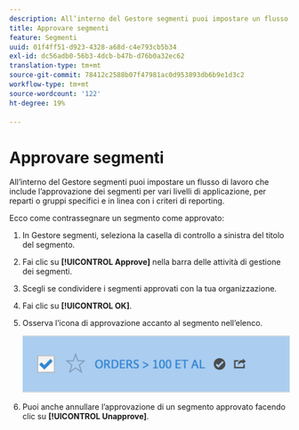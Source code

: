 ```yaml
---
description: All’interno del Gestore segmenti puoi impostare un flusso di lavoro che include l’approvazione dei segmenti per vari livelli di applicazione, per reparti o gruppi specifici e in linea con i criteri di reporting.
title: Approvare segmenti
feature: Segmenti
uuid: 01f4ff51-d923-4328-a68d-c4e793cb5b34
exl-id: dc56adb0-56b3-4dcb-b47b-d76b0a32ec62
translation-type: tm+mt
source-git-commit: 78412c2588b07f47981ac0d953893db6b9e1d3c2
workflow-type: tm+mt
source-wordcount: '122'
ht-degree: 19%

---
```


# Approvare segmenti

All’interno del Gestore segmenti puoi impostare un flusso di lavoro che include l’approvazione dei segmenti per vari livelli di applicazione, per reparti o gruppi specifici e in linea con i criteri di reporting.

Ecco come contrassegnare un segmento come approvato:

1. In Gestore segmenti, seleziona la casella di controllo a sinistra del titolo del segmento.
1. Fai clic su **[!UICONTROL Approve]** nella barra delle attività di gestione dei segmenti.
1. Scegli se condividere i segmenti approvati con la tua organizzazione.
1. Fai clic su **[!UICONTROL OK]**.
1. Osserva l’icona di approvazione accanto al segmento nell’elenco.

   ![](assets/seg_approved.png)

1. Puoi anche annullare l’approvazione di un segmento approvato facendo clic su **[!UICONTROL Unapprove]**.
